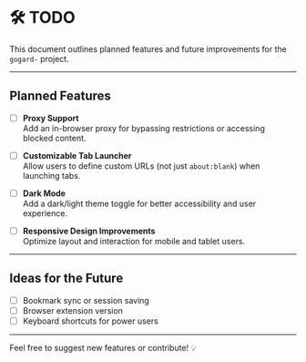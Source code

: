 # 🛠 TODO

This document outlines planned features and future improvements for the `gogard-` project.

---

## Planned Features

- [ ] **Proxy Support**  
  Add an in-browser proxy for bypassing restrictions or accessing blocked content.

- [ ] **Customizable Tab Launcher**  
  Allow users to define custom URLs (not just `about:blank`) when launching tabs.

- [ ] **Dark Mode**  
  Add a dark/light theme toggle for better accessibility and user experience.

- [ ] **Responsive Design Improvements**  
  Optimize layout and interaction for mobile and tablet users.

---

## Ideas for the Future

- [ ] Bookmark sync or session saving
- [ ] Browser extension version
- [ ] Keyboard shortcuts for power users

---

Feel free to suggest new features or contribute! 💡

